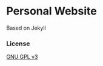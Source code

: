 # Personal Website

Based on Jekyll


### License

[GNU GPL v3](https://github.com/bk2dcradle/researcher/blob/gh-pages/LICENSE)
